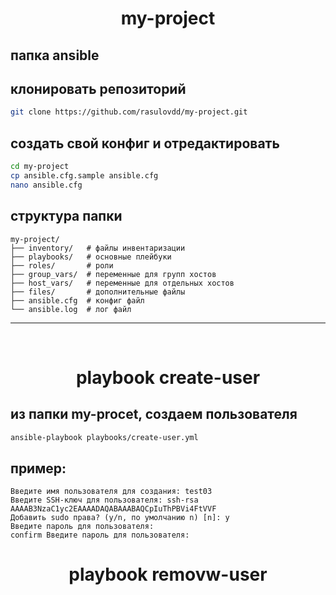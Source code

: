 # <div align=center>my-project</div>
## папка ansible
## клонировать репозиторий
```bash
git clone https://github.com/rasulovdd/my-project.git
```
## создать свой конфиг и отредактировать
```bash
cd my-project
cp ansible.cfg.sample ansible.cfg
nano ansible.cfg
```

## структура папки
```info
my-project/
├── inventory/   # файлы инвентаризации
├── playbooks/   # основные плейбуки
├── roles/       # роли
├── group_vars/  # переменные для групп хостов
├── host_vars/   # переменные для отдельных хостов
├── files/       # дополнительные файлы
├── ansible.cfg  # конфиг файл
└── ansible.log  # лог файл
```
---
<br/>

# <div align=center>playbook create-user</div>
## из папки my-procet, создаем пользователя
```bash
ansible-playbook playbooks/create-user.yml
```
## пример:
```info
Введите имя пользователя для создания: test03
Введите SSH-ключ для пользователя: ssh-rsa AAAAB3NzaC1yc2EAAAADAQABAAABAQCpIuThPBVi4FtVVF
Добавить sudo права? (y/n, по умолчанию n) [n]: y
Введите пароль для пользователя:
confirm Введите пароль для пользователя:
```

# <div align=center>playbook removw-user</div>
